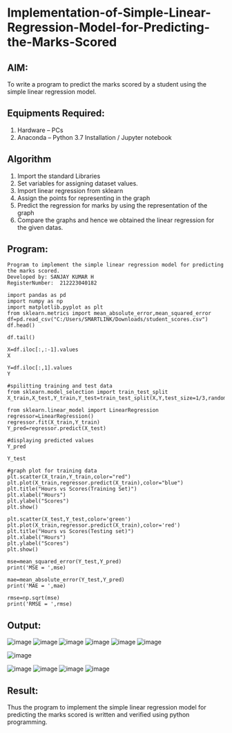 # Implementation-of-Simple-Linear-Regression-Model-for-Predicting-the-Marks-Scored

## AIM:
To write a program to predict the marks scored by a student using the simple linear regression model.

## Equipments Required:
1. Hardware – PCs
2. Anaconda – Python 3.7 Installation / Jupyter notebook

## Algorithm
1. Import the standard Libraries
2. Set variables for assigning dataset values.
3. Import linear regression from sklearn
4. Assign the points for representing in the graph
5. Predict the regression for marks by using the representation of the graph
6. Compare the graphs and hence we obtained the linear regression for the given datas.

## Program:
```
Program to implement the simple linear regression model for predicting the marks scored.
Developed by: SANJAY KUMAR H
RegisterNumber:  212223040182
```










```
import pandas as pd
import numpy as np
import matplotlib.pyplot as plt
from sklearn.metrics import mean_absolute_error,mean_squared_error
df=pd.read_csv("C:/Users/SMARTLINK/Downloads/student_scores.csv")
df.head()

df.tail()

X=df.iloc[:,:-1].values
X

Y=df.iloc[:,1].values
Y

#spilitting training and test data
from sklearn.model_selection import train_test_split
X_train,X_test,Y_train,Y_test=train_test_split(X,Y,test_size=1/3,random_state=0)

from sklearn.linear_model import LinearRegression
regressor=LinearRegression()
regressor.fit(X_train,Y_train)
Y_pred=regressor.predict(X_test)

#displaying predicted values
Y_pred

Y_test

#graph plot for training data
plt.scatter(X_train,Y_train,color="red")
plt.plot(X_train,regressor.predict(X_train),color="blue")
plt.title("Hours vs Scores(Training Set)")
plt.xlabel("Hours")
plt.ylabel("Scores")
plt.show()

plt.scatter(X_test,Y_test,color='green')
plt.plot(X_train,regressor.predict(X_train),color='red')
plt.title("Hours vs Scores(Testing set)")
plt.xlabel("Hours")
plt.ylabel("Scores")
plt.show()

mse=mean_squared_error(Y_test,Y_pred)
print('MSE = ',mse)

mae=mean_absolute_error(Y_test,Y_pred)
print('MAE = ',mae)

rmse=np.sqrt(mse)
print('RMSE = ',rmse)
```


## Output:
![image](https://github.com/user-attachments/assets/c0fe7649-039c-44d9-989a-2c6b1e7dd0d4)
![image](https://github.com/user-attachments/assets/7de0be1b-c8ce-4555-9b8a-e1dfcf47174e)
![image](https://github.com/user-attachments/assets/7896a547-4222-4cf9-8267-574447b2b3db)
![image](https://github.com/user-attachments/assets/1281b970-e708-4cab-8123-e45ed7666f52)
![image](https://github.com/user-attachments/assets/447d1749-7a59-4429-ac18-cc4084f65660)
![image](https://github.com/user-attachments/assets/948c9a9d-66be-4847-af02-f3b4096d0ad0)

![image](https://github.com/user-attachments/assets/00da63e9-78e7-43ea-874b-3dd7fc27a89e)

![image](https://github.com/user-attachments/assets/27fae159-4d9f-4a61-96eb-a6c4e5d0ee1f)
![image](https://github.com/user-attachments/assets/bab9d0b6-6f4c-42f0-bcb1-1eca5e1206bc)
![image](https://github.com/user-attachments/assets/720f2358-2bd1-402e-a57a-dbd112c4865c)
![image](https://github.com/user-attachments/assets/60faa2b8-7571-4207-9a6a-d5bfd5ce1461)




## Result:
Thus the program to implement the simple linear regression model for predicting the marks scored is written and verified using python programming.
